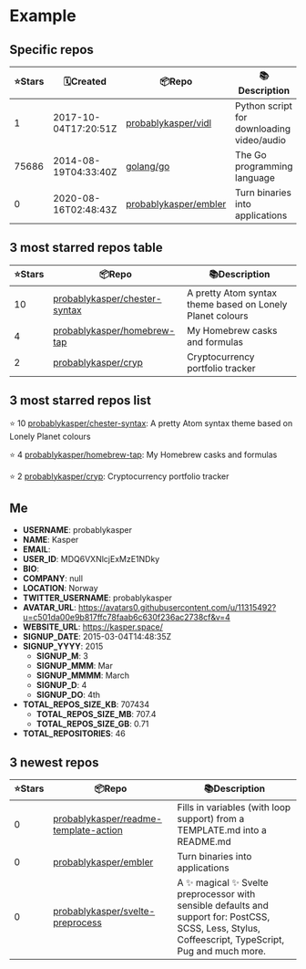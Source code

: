 # Example


## Specific repos

| ⭐️Stars   | 🗓Created | 📦Repo    | 📚Description |
| --------- | -------- | ----------- | -------------- |
| 1 | 2017-10-04T17:20:51Z | [probablykasper/vidl](https://github.com/probablykasper/vidl) | Python script for downloading video/audio |
| 75686 | 2014-08-19T04:33:40Z | [golang/go](https://github.com/golang/go) | The Go programming language |
| 0 | 2020-08-16T02:48:43Z | [probablykasper/embler](https://github.com/probablykasper/embler) | Turn binaries into applications |

## 3 most starred repos table

| ⭐️Stars   | 📦Repo    | 📚Description |
| --------- | ----------- | -------------- |
| 10 | [probablykasper/chester-syntax](https://github.com/probablykasper/chester-syntax) | A pretty Atom syntax theme based on Lonely Planet colours |
| 4 | [probablykasper/homebrew-tap](https://github.com/probablykasper/homebrew-tap) | My Homebrew casks and formulas |
| 2 | [probablykasper/cryp](https://github.com/probablykasper/cryp) | Cryptocurrency portfolio tracker |

## 3 most starred repos list

⭐️ 10 [probablykasper/chester-syntax](https://github.com/probablykasper/chester-syntax): A pretty Atom syntax theme based on Lonely Planet colours

⭐️ 4 [probablykasper/homebrew-tap](https://github.com/probablykasper/homebrew-tap): My Homebrew casks and formulas

⭐️ 2 [probablykasper/cryp](https://github.com/probablykasper/cryp): Cryptocurrency portfolio tracker


## Me

- **USERNAME**: probablykasper
- **NAME**: Kasper
- **EMAIL**: 
- **USER_ID**: MDQ6VXNlcjExMzE1NDky
- **BIO**: 
- **COMPANY**: null
- **LOCATION**: Norway
- **TWITTER_USERNAME**: probablykasper
- **AVATAR_URL**: https://avatars0.githubusercontent.com/u/11315492?u=c501da00e9b817ffc78faab6c630f236ac2738cf&v=4
- **WEBSITE_URL**: https://kasper.space/
- **SIGNUP_DATE**: 2015-03-04T14:48:35Z
- **SIGNUP_YYYY**: 2015
  - **SIGNUP_M**: 3
  - **SIGNUP_MMM**: Mar
  - **SIGNUP_MMMM**: March
  - **SIGNUP_D**: 4
  - **SIGNUP_DO**: 4th
- **TOTAL_REPOS_SIZE_KB**: 707434
  - **TOTAL_REPOS_SIZE_MB**: 707.4
  - **TOTAL_REPOS_SIZE_GB**: 0.71
- **TOTAL_REPOSITORIES**: 46

## 3 newest repos

| ⭐️Stars   | 📦Repo    | 📚Description |
| --------- | ----------- | -------------- |
| 0 | [probablykasper/readme-template-action](https://github.com/probablykasper/readme-template-action) | Fills in variables (with loop support) from a TEMPLATE.md into a README.md |
| 0 | [probablykasper/embler](https://github.com/probablykasper/embler) | Turn binaries into applications |
| 0 | [probablykasper/svelte-preprocess](https://github.com/probablykasper/svelte-preprocess) | A ✨ magical ✨ Svelte preprocessor with sensible defaults and support for: PostCSS, SCSS, Less, Stylus, Coffeescript, TypeScript, Pug and much more. |
